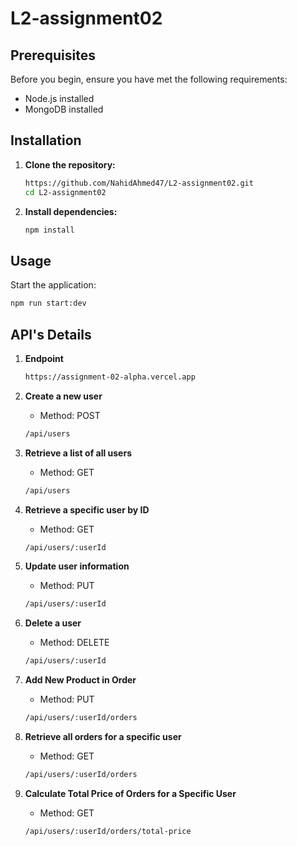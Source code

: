 # L2-assignment02

## Prerequisites

Before you begin, ensure you have met the following requirements:

- Node.js installed
- MongoDB installed

## Installation

1. **Clone the repository:**

   ```bash
   https://github.com/NahidAhmed47/L2-assignment02.git
   cd L2-assignment02
   ```

2. **Install dependencies:**

   ```bash
   npm install
   ```

## Usage

Start the application:

```bash
npm run start:dev
```

## API's Details

1. **Endpoint**

   ```bash
   https://assignment-02-alpha.vercel.app
   ```

2. **Create a new user**

   - Method: POST

   ```bash
   /api/users
   ```

3. **Retrieve a list of all users**

   - Method: GET

   ```bash
   /api/users
   ```

4. **Retrieve a specific user by ID**

   - Method: GET

   ```bash
   /api/users/:userId
   ```

5. **Update user information**

   - Method: PUT

   ```bash
   /api/users/:userId
   ```

6. **Delete a user**

   - Method: DELETE

   ```bash
   /api/users/:userId
   ```

7. **Add New Product in Order**

   - Method: PUT

   ```bash
   /api/users/:userId/orders
   ```

8. **Retrieve all orders for a specific user**

   - Method: GET

   ```bash
   /api/users/:userId/orders
   ```

9. **Calculate Total Price of Orders for a Specific User**

   - Method: GET

   ```bash
   /api/users/:userId/orders/total-price
   ```
